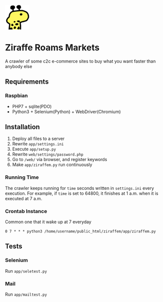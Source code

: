 <img alt="Ziraffe" src="web/assets/ziraffe.png" width=80 height=80>

# Ziraffe Roams Markets

A crawler of some c2c e-commerce sites to buy what you want faster than anybody else

## Requirements

### Raspbian

- PHP7 + sqlite(PDO)
- Python3 + Selenium(Python) + WebDriver(Chromium)

## Installation

1. Deploy all files to a server
2. Rewrite `app/settings.ini`
3. Execute `app/setup.py`
4. Rewrite `web/settings/password.php`
5. Go to `/web/` via browser, and register keywords
6. Make `app/ziraffem.py` run continuously

### Running Time

The crawler keeps running for `time` seconds written in `settings.ini` every execution.
For example, if `time` is set to 64800, it finishes at 1 a.m. when it is executed at 7 a.m.

### Crontab Instance

Common one that it wake up at 7 everyday

```
0 7 * * * python3 /home/username/public_html/ziraffem/app/ziraffem.py
```

## Tests

### Selenium

Run `app/seletest.py`

### Mail

Run `app/mailtest.py`

